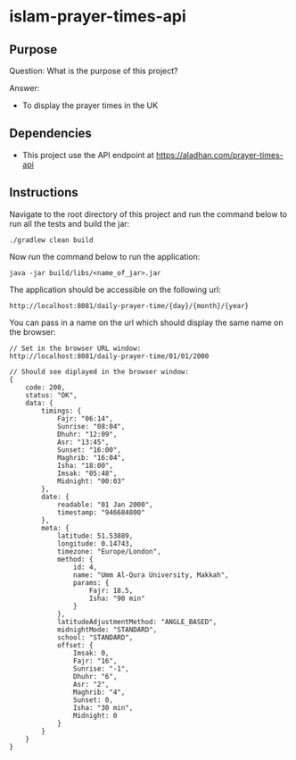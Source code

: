 # islam-prayer-times-api

## Purpose

Question:
What is the purpose of this project?

Answer:
* To display the prayer times in the UK

## Dependencies
* This project use the API endpoint at https://aladhan.com/prayer-times-api

## Instructions
Navigate to the root directory of this project and run the command below to run all the tests and build the jar:
```
./gradlew clean build
```
Now run the command below to run the application:
```
java -jar build/libs/<name_of_jar>.jar
```
The application should be accessible on the following url:
```
http://localhost:8081/daily-prayer-time/{day}/{month}/{year}
```
You can pass in a name on the url which should display the same name on the browser:
```
// Set in the browser URL window:
http://localhost:8081/daily-prayer-time/01/01/2000

// Should see diplayed in the browser window:
{
    code: 200,
    status: "OK",
    data: {
        timings: {
            Fajr: "06:14",
            Sunrise: "08:04",
            Dhuhr: "12:09",
            Asr: "13:45",
            Sunset: "16:00",
            Maghrib: "16:04",
            Isha: "18:00",
            Imsak: "05:48",
            Midnight: "00:03"
        },
        date: {
            readable: "01 Jan 2000",
            timestamp: "946684800"
        },
        meta: {
            latitude: 51.53889,
            longitude: 0.14743,
            timezone: "Europe/London",
            method: {
                id: 4,
                name: "Umm Al-Qura University, Makkah",
                params: {
                    Fajr: 18.5,
                    Isha: "90 min"
                }
            },
            latitudeAdjustmentMethod: "ANGLE_BASED",
            midnightMode: "STANDARD",
            school: "STANDARD",
            offset: {
                Imsak: 0,
                Fajr: "16",
                Sunrise: "-1",
                Dhuhr: "6",
                Asr: "2",
                Maghrib: "4",
                Sunset: 0,
                Isha: "30 min",
                Midnight: 0
            }
        }
    }
}
```
